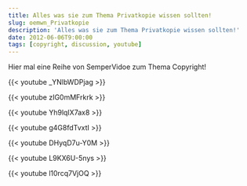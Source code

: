 ```yaml
---
title: Alles was sie zum Thema Privatkopie wissen sollten!
slug: oemwn_Privatkopie
description: 'Alles was sie zum Thema Privatkopie wissen sollten!'
date: 2012-06-06T9:00:00
tags: [copyright, discussion, youtube]
---
```


Hier mal eine Reihe von SemperVidoe zum Thema Copyright!


{{< youtube \_YNlbWDPjag >}}

{{< youtube zIG0mMFrkrk >}}

{{< youtube Yh9lqIX7ax8 >}}

{{< youtube g4G8fdTvxtI >}}

{{< youtube DHyqD7u-Y0M >}}

{{< youtube L9KX6U-5nys >}}

{{< youtube l10rcq7VjOQ >}}
